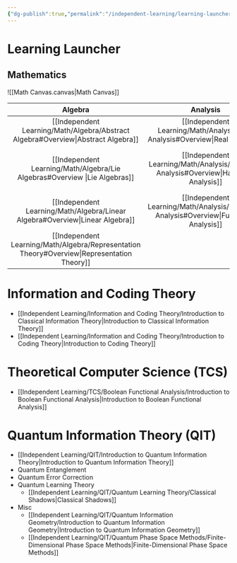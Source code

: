 ```yaml
---
{"dg-publish":true,"permalink":"/independent-learning/learning-launcher/","tags":["gardenEntry"],"created":"2025-01-01T12:39:46.757-07:00","updated":"2025-03-17T09:10:37.491-06:00"}
---
```


# Learning Launcher
## Mathematics
![[Math Canvas.canvas|Math Canvas]]

|                          Algebra                          |                       Analysis                        |                   Topology and Geometry                   |
| :-------------------------------------------------------: | :---------------------------------------------------: | :-------------------------------------------------------: |
|      [[Independent Learning/Math/Algebra/Abstract Algebra#Overview\|Abstract Algebra]]      |       [[Independent Learning/Math/Analysis/Real Analysis#Overview\|Real Analysis]]       |              [[Independent Learning/Math/Topology and Geometry/Topology#Overview\|Topology]]              |
|         [[Independent Learning/Math/Algebra/Lie Algebras#Overview \|Lie Algebras]]          |   [[Independent Learning/Math/Analysis/Harmonic Analysis#Overview\|Harmonic Analysis]]   | [[Independent Learning/Math/Topology and Geometry/Differential Geometry/Differential Geometry#Overview\|Differential Geometry]] |
|        [[Independent Learning/Math/Algebra/Linear Algebra#Overview\|Linear Algebra]]        | [[Independent Learning/Math/Analysis/Functional Analysis#Overview\|Functional Analysis]] |                                                           |
| [[Independent Learning/Math/Algebra/Representation Theory#Overview\|Representation Theory]] |                                                       |                                                           |

# Information and Coding Theory
- [[Independent Learning/Information and Coding Theory/Introduction to Classical Information Theory\|Introduction to Classical Information Theory]]
- [[Independent Learning/Information and Coding Theory/Introduction to Coding Theory\|Introduction to Coding Theory]]

# Theoretical Computer Science (TCS)
- [[Independent Learning/TCS/Boolean Functional Analysis/Introduction to Boolean Functional Analysis\|Introduction to Boolean Functional Analysis]]

# Quantum Information Theory (QIT)
- [[Independent Learning/QIT/Introduction to Quantum Information Theory\|Introduction to Quantum Information Theory]]
- Quantum Entanglement
- Quantum Error Correction
- Quantum Learning Theory
	- [[Independent Learning/QIT/Quantum Learning Theory/Classical Shadows\|Classical Shadows]]
- Misc
	- [[Independent Learning/QIT/Quantum Information Geometry/Introduction to Quantum Information Geometry\|Introduction to Quantum Information Geometry]]
	- [[Independent Learning/QIT/Quantum Phase Space Methods/Finite-Dimensional Phase Space Methods\|Finite-Dimensional Phase Space Methods]]
